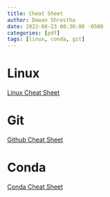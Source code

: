 ```yaml
---
title: Cheat Sheet
author: Dewan Shrestha
date: 2022-08-23 00:30:00 -0500 
categories: [pdf]
tags: [linux, conda, git]
---
```


# Linux

[Linux Cheat Sheet](/assets/pdf/linux-commands-cheat-sheet.pdf)


# Git

[Github Cheat Sheet](/assets/pdf/git-cheat-sheet-education.pdf)

# Conda

[Conda Cheat Sheet](/assets/pdf/conda-cheatsheet.pdf)